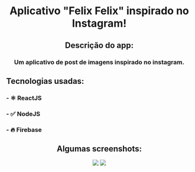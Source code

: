 <h1 align="center">Aplicativo "Felix Felix" inspirado no Instagram!</h1>

<h2 align="center">Descrição do app:</h2>
<h3 align="center">Um aplicativo de post de imagens inspirado no instagram.</h3>

<h2>Tecnologias usadas:</h2>
<h3>- ⚛ ReactJS</h3>
<h3>- ✅ NodeJS</h3>
<h3>- 🔥 Firebase</h3>

<h2 align="center">Algumas screenshots:</h2>

<p align="center">
    <img src="https://i.imgur.com/p332tWa.png">
    <img src="https://i.imgur.com/uKlQfCT.png">
</p>